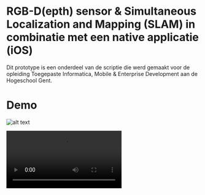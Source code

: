 # RGB-D(epth) sensor & Simultaneous Localization and Mapping (SLAM) in combinatie met een native applicatie (iOS)

Dit prototype is een onderdeel van de scriptie die werd gemaakt voor de opleiding Toegepaste Informatica, Mobile & Enterprise Development aan de Hogeschool Gent.

# Demo

![alt text](https://user-images.githubusercontent.com/47556281/167379778-490ec86e-ebbb-426a-ad23-79bb3e2d8f0e.PNG "hologram")

![alt text](https://user-images.githubusercontent.com/47556281/167379794-00fd8894-19f6-4508-a6ad-cb48f161823f.mov "filmpje")
